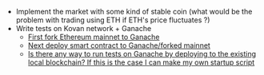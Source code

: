 -   Implement the market with some kind of stable coin (what would be the problem with trading using ETH if ETH's price fluctuates ?)
-   Write tests on Kovan network + Ganache
    -   [First fork Ethereum mainnet to Ganache](https://www.youtube.com/watch?v=oBqS37ffNjE)
    -   [Next deploy smart contract to Ganache/forked mainnet](https://youtu.be/62f757RVEvU?t=842)
    -   [Is there any way to run tests on Ganache by deploying to the existing local blockchain? If this is the case I can make my own startup script](https://youtu.be/G8bDhS24eds)
